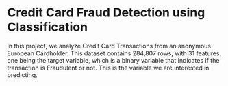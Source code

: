 # Credit Card Fraud Detection using Classification
In this project, we analyze Credit Card Transactions from an anonymous European Cardholder. This dataset contains 284,807 rows, with 31 features, one being the target variable, which is a binary variable that indicates if the transaction is Fraudulent or not. This is the variable we are interested in predicting.
